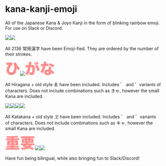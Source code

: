 # kana-kanji-emoji
All of the Japanese Kana &amp; Joyo Kanji in the form of blinking rainbow emoji. For use on Slack or Discord.


<img src="./Kanji/13/漢.gif" width="48"/><img src="./Kanji/6/字.gif" width="48"/>

All 2136 常用漢字 have been Emoji-fied. They are ordered by the number of their strokes.

<img src="./Hiragana/ひ.gif" width="48"/><img src="./Hiragana/ら.gif" width="48"/><img src="./Hiragana/が.gif" width="48"/><img src="./Hiragana/な.gif" width="48"/>

All Hiragana + old style ゑ have been included. Includes ゛ and ゜variants of characters. Does not include combinations such as きゃ, however the small Kana are included.

<img src="./Katakana/カ.gif" width="48"/><img src="./Katakana/タ.gif" width="48"/><img src="./Katakana/カ.gif" width="48"/><img src="./Katakana/ナ.gif" width="48"/>

All Katakana + old style ヱ have been included. Includes ゛ and ゜variants of characters. Does not include combinations such as キャ, however the small Kana are included.

<img src="./Kanji/9/重.gif" width="48"/><img src="./Kanji/9/要.gif" width="48"/><img src="./Katakana/メ.gif" width="48"/><img src="./Katakana/モ.gif" width="48"/>

Have fun being bilingual, while also bringing fun to Slack/Discord!
